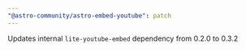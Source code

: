 ```yaml
---
"@astro-community/astro-embed-youtube": patch
---
```


Updates internal `lite-youtube-embed` dependency from 0.2.0 to 0.3.2
